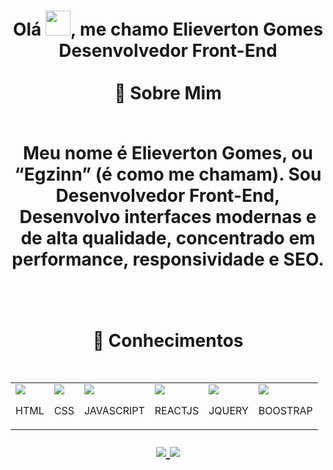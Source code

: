 <h1 align="center">
Olá <img width="40px" src="https://raw.githubusercontent.com/MartinHeinz/MartinHeinz/master/wave.gif"/>, me chamo Elieverton Gomes<br>Desenvolvedor Front-End
<br/><br/>
🚀 Sobre Mim
<br/><br/>
<p>Meu nome é Elieverton Gomes, ou “Egzinn” (é como me chamam). Sou Desenvolvedor Front-End, Desenvolvo interfaces modernas e de alta qualidade, concentrado em performance, responsividade e SEO.</p>
<br><br>
🚀 Conhecimentos
<br/><br/>
<table align="center">
<tr>
<td><img src="https://elievertongomes.site/images/html5-1.png"/><p>HTML</p></td>
<td><img src="https://elievertongomes.site/images/css3-1.png"/><p>CSS</p></td>
<td><img src="https://elievertongomes.site/images/js5-1.png"/><p>JAVASCRIPT</p></td>
<td><img src="https://elievertongomes.site/images/react-1.png"/><p>REACTJS</p></td>
<td><img src="https://elievertongomes.site/images/jquery-1.png"/><p>JQUERY</p></td>
<td><img src="https://elievertongomes.site/images/boostrap-1.png"/><p>BOOSTRAP</p></td>
</tr>
 </table>
<a href="https://www.linkedin.com/in/elieverton-gomes-320b2223a/">
<img   src="https://camo.githubusercontent.com/c00f87aeebbec37f3ee0857cc4c20b21fefde8a96caf4744383ebfe44a47fe3f/68747470733a2f2f696d672e736869656c64732e696f2f62616467652f2d4c696e6b6564496e2d2532333030373742353f7374796c653d666f722d7468652d6261646765266c6f676f3d6c696e6b6564696e266c6f676f436f6c6f723d7768697465"/>
</a>
<a href="mailto:elievertongomesff@gmail.com">
<img   src="https://camo.githubusercontent.com/927d6b3961fa048ff7303daf291cb5869dfa25018997cf8c1373c2f6a85b1458/68747470733a2f2f696d672e736869656c64732e696f2f62616467652f2d476d61696c2d2532333333333f7374796c653d666f722d7468652d6261646765266c6f676f3d676d61696c266c6f676f436f6c6f723d7768697465"/>
</a>
</h1>
 
